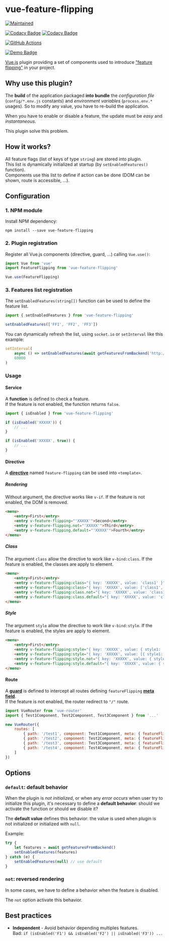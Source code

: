 # vue-feature-flipping

[![Maintained](https://img.shields.io/badge/maintained%3F-yes-brightgreen.svg?style=flat)](https://github.com/pinguet62)

[![Codacy Badge](https://api.codacy.com/project/badge/Grade/70c3d26abe2047a3a6ca0183ec73421b)](https://app.codacy.com/app/pinguet62/vue-feature-flipping?utm_source=github.com&utm_medium=referral&utm_content=pinguet62/vue-feature-flipping&utm_campaign=badger)
[![Codacy Badge](https://api.codacy.com/project/badge/Coverage/bdbafbe565e04d42ab67b5432980ea89)](https://www.codacy.com/app/pinguet62/vue-feature-flipping?utm_source=github.com&utm_medium=referral&utm_content=pinguet62/vue-feature-flipping&utm_campaign=Badge_Coverage)

[![GitHub Actions](https://github.com/pinguet62/vue-feature-flipping/workflows/CI/badge.svg?branch=master)](https://github.com/pinguet62/vue-feature-flipping/actions?query=workflow%3ACI+branch%3Amaster)

[![Demo Badge](https://img.shields.io/badge/demo-JSFiddle-blue.svg)](http://jsfiddle.net/gh/get/library/pure/pinguet62/vue-feature-flipping/tree/master/demo)

[Vue.js](https://vuejs.org) plugin providing a set of components used to introduce ["feature flipping"](https://en.wikipedia.org/wiki/Feature_toggle) in your project.

## Why use this plugin?

The **build** of the application packaged **into bundle** the *configuration file* (`config/*.env.js` constants) and *environment variables* (`process.env.*` usages).
So to modify any value, you have to re-build the application.

When you have to enable or disable a feature, the update must be *easy* and *instantaneous*.

This plugin solve this problem.

## How it works?

All feature flags (list of keys of type `string`) are stored into plugin.  
This list is dynamically initialized at startup (by `setEnabledFeatures()` function).  
Components use this list to define if action can be done (DOM can be shown, route is accessible, ...).

## Configuration

### 1. NPM module

Install NPM dependency:

```shell
npm install --save vue-feature-flipping
```

### 2. Plugin registration

Register all Vue.js components (directive, guard, ...) calling `Vue.use()`:

```javascript
import Vue from 'vue'
import FeatureFlipping from 'vue-feature-flipping'

Vue.use(FeatureFlipping)
```

### 3. Features list registration

The `setEnabledFeatures(string[])` function can be used to define the feature list.

```javascript
import { setEnabledFeatures } from 'vue-feature-flipping'

setEnabledFeatures(['FF1', 'FF2', 'FF3'])
```

You can dynamically refresh the list, using `socket.io` or `setInterval` like this example:
```javascript
setInterval(
    async () => setEnabledFeatures(await getFeaturesFromBackend('http://localhost:8081')),
    60000
)
```

### Usage

#### Service

A **function** is defined to check a feature.  
If the feature is not enabled, the function returns `false`.

```javascript
import { isEnabled } from 'vue-feature-flipping'

if (isEnabled('XXXXX')) {
    // ...
}

if (isEnabled('XXXXX', true)) {
    // ...
}
```

#### Directive

A [**directive**](https://vuejs.org/v2/guide/custom-directive.html) named `feature-flipping` can be used into `<template>`.

##### Rendering

Without argument, the directive works like `v-if`. If the feature is not enabled, the DOM is removed.

```html
<menu>
    <entry>First</entry>
    <entry v-feature-flipping="'XXXXX'">Second</entry>
    <entry v-feature-flipping.not="'XXXXX'">Third</entry>
    <entry v-feature-flipping.default="'XXXXX'">Fourth</entry>
</menu>
```

##### Class

The argument `class` allow the directive to work like `v-bind:class`. If the feature is enabled, the classes are apply to element.

```html
<menu>
    <entry>First</entry>
    <entry v-feature-flipping:class="{ key: 'XXXXX', value: 'class1' }">Second</entry>
    <entry v-feature-flipping:class="{ key: 'XXXXX', value: ['class1', ['class2'], { 'class3': true }] }">Third</entry>
    <entry v-feature-flipping:class.not="{ key: 'XXXXX', value: 'class1' }">Fourth</entry>
    <entry v-feature-flipping:class.default="{ key: 'XXXXX', value: 'class1' }">Fifth</entry>
</menu>
```

##### Style

The argument `style` allow the directive to work like `v-bind:style`. If the feature is enabled, the styles are apply to element.

```html
<menu>
    <entry>First</entry>
    <entry v-feature-flipping:style="{ key: 'XXXXX', value: { style1: 'value1', style2: 'value2' } }">Second</entry>
    <entry v-feature-flipping:style="{ key: 'XXXXX', value: [{ style1: 'value1' }, { style2: 'value2' }] }">Third</entry>
    <entry v-feature-flipping:style.not="{ key: 'XXXXX', value: { style1: 'value1' } }">Fourth</entry>
    <entry v-feature-flipping:style.default="{ key: 'XXXXX', value: { style1: 'value1' } }">Fifth</entry>
</menu>
```

#### Route

A [**guard**](https://router.vuejs.org/guide/advanced/navigation-guards.html) is defined to intercept all routes defining `featureFlipping` [**meta field**](https://router.vuejs.org/guide/advanced/meta.html).  
If the feature is not enabled, the router redirect to `"/"` route.

```javascript
import VueRouter from 'vue-router'
import { Test1Component, Test2Component, Test3Component } from '...'

new VueRouter({
    routes: [
        { path: '/test1', component: Test1Component, meta: { featureFlipping: { key: 'XXXXX' } } },
        { path: '/test2', component: Test2Component, meta: { featureFlipping: { key: 'XXXXX' }, redirect: '/error' } },
        { path: '/test3', component: Test3Component, meta: { featureFlipping: { key: 'XXXXX', not: true } } },
        { path: '/test4', component: Test4Component, meta: { featureFlipping: { key: 'XXXXX', default: true } } },
    ]
})
```

## Options

### `default`: default behavior

When the plugin is *not initialized*, or when any *error occurs* when user try to initialize this plugin, it's necessary to define a **default behavior**: should we activate the function or should we disable it?

The **default value** defines this behavior: the value is used when plugin is not initialized or initialized with `null`.

Example:
```javascript
try {
    let features = await getFeaturesFromBackend()
    setEnabledFeatures(features)
} catch (e) {
    setEnabledFeatures(null) // use default
}
```

### `not`: reversed rendering

In some cases, we have to define a behavior when the feature is disabled.

The `not` option activate this behavior.

## Best practices

* **Independent** - Avoid behavior depending multiples features.  
    Bad: `if (isEnabled('F1') && isEnabled('F2') || isEnabled('F3')) ...`
